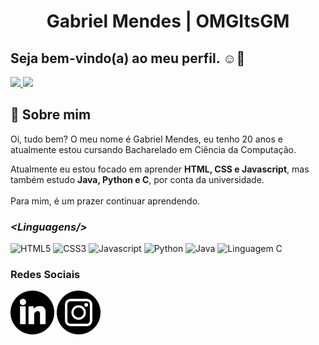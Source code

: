 <h1 align="center">Gabriel Mendes | OMGItsGM</h1>
<h2 align="left">Seja bem-vindo(a) ao meu perfil. ☺👋</h2>

<div align="left">
  <a href="https://github.com/omgitsgm">
  <img height="160px" src="https://github-readme-stats.vercel.app/api?username=omgitsgm&show_icons=true&theme=dark&include_all_commits=true&count_private=true"/>
  <img height="160px" src="https://github-readme-stats.vercel.app/api/top-langs/?username=omgitsgm&layout=compact&langs_count=6&theme=dark"/>
  </a>
</div>
  
## 💬 Sobre mim

Oi, tudo bem?
O meu nome é Gabriel Mendes, eu tenho 20 anos e atualmente estou cursando Bacharelado em Ciência da Computação.

Atualmente eu estou focado em aprender **HTML, CSS e Javascript**, mas também estudo **Java, Python e C**, por conta da universidade.<br><br>
Para mim, é um prazer continuar aprendendo.

### *&lt;Linguagens/&gt;*
<div>
  <img src="https://cdn-icons-png.flaticon.com/512/5968/5968222.png" height="70px" title="HTML5"/> <!--HTML-->
  <img src="https://cdn-icons-png.flaticon.com/512/5968/5968201.png" height="70px" title="CSS3"/> <!--CSS-->
  <img src="https://cdn-icons-png.flaticon.com/512/5968/5968238.png" height="70px" title="Javascript"/> <!--JS-->
  <img src="https://cdn-icons-png.flaticon.com/512/5968/5968286.png" height="70px" title="Python"/> <!--Python-->
  <img src="https://cdn-icons-png.flaticon.com/512/5968/5968231.png" height="70px" title="Java"/> <!--Java-->
  <img src="https://cdn-icons-png.flaticon.com/512/5968/5968187.png" height="70px" title="Linguagem C"/> <!--C-->
</div> 
  
### Redes Sociais
<div>
  <a href="https://www.linkedin.com/in/gabriel-mendes-ab9583194/"><img src="readme-files/linkedin.png" height="70px" title="Linkedin"/></a> <!--Linkedin-->
  <a href="https://www.instagram.com/omgitsgm"><img src="readme-files/instagram.png" height="70px" title="Instagram"/></a> <!--Instagram-->
</div>

